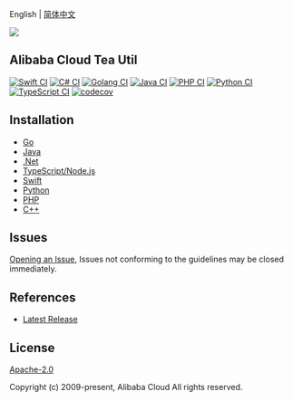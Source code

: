 English | [简体中文](README-CN.md)

![](https://aliyunsdk-pages.alicdn.com/icons/AlibabaCloud.svg)

## Alibaba Cloud Tea Util

[![Swift CI](https://github.com/aliyun/tea-util/actions/workflows/test_swift.yml/badge.svg)](https://github.com/aliyun/tea-util/actions/workflows/swift.yml)
[![C# CI](https://github.com/aliyun/tea-util/actions/workflows/test_csharp.yml/badge.svg)](https://github.com/aliyun/tea-util/actions/workflows/testCSharp.yml)
[![Golang CI](https://github.com/aliyun/tea-util/actions/workflows/test_go.yml/badge.svg)](https://github.com/aliyun/tea-util/actions/workflows/testGo.yml)
[![Java CI](https://github.com/aliyun/tea-util/actions/workflows/test_java.yml/badge.svg)](https://github.com/aliyun/tea-util/actions/workflows/testJava.yml)
[![PHP CI](https://github.com/aliyun/tea-util/actions/workflows/test_php.yml/badge.svg)](https://github.com/aliyun/tea-util/actions/workflows/testPHP.yml)
[![Python CI](https://github.com/aliyun/tea-util/actions/workflows/test_python.yml/badge.svg)](https://github.com/aliyun/tea-util/actions/workflows/testPython.yml)
[![TypeScript CI](https://github.com/aliyun/tea-util/actions/workflows/test_typescript.yml/badge.svg)](https://github.com/aliyun/tea-util/actions/workflows/testTS.yml)
[![codecov](https://codecov.io/gh/aliyun/tea-util/branch/master/graph/badge.svg)](https://codecov.io/gh/aliyun/tea-util)

## Installation

- [Go](./golang/README.md)
- [Java](./java/README.md)
- [.Net](./csharp/README.md)
- [TypeScript/Node.js](./ts/README.md)
- [Swift](./swift/README.md)
- [Python](./python/README.md)
- [PHP](./php/README.md)
- [C++](./cpp/README.md)

## Issues

[Opening an Issue](https://github.com/aliyun/tea-util/issues/new), Issues not conforming to the guidelines may be closed immediately.

## References

- [Latest Release](https://github.com/aliyun/tea-util)

## License

[Apache-2.0](http://www.apache.org/licenses/LICENSE-2.0)

Copyright (c) 2009-present, Alibaba Cloud All rights reserved.
